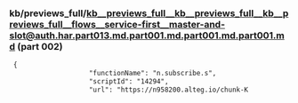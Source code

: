 ### kb/previews_full/kb__previews_full__kb__previews_full__kb__previews_full__flows__service-first__master-and-slot@auth.har.part013.md.part001.md.part001.md.part001.md (part 002)

```md
 {
                    "functionName": "n.subscribe.s",
                    "scriptId": "14294",
                    "url": "https://n958200.alteg.io/chunk-K
```

```
